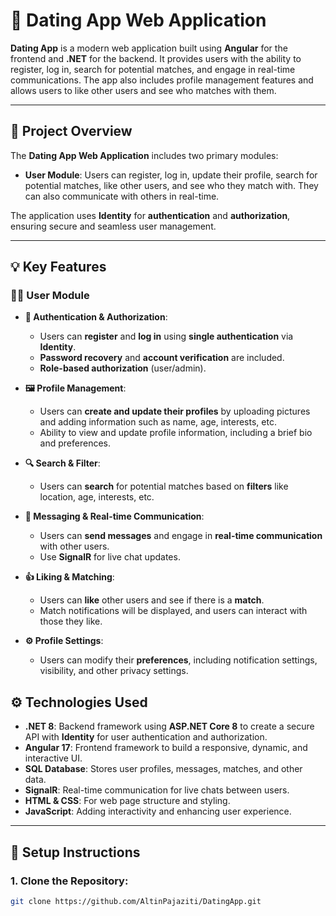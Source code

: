 # 💬 **Dating App Web Application**

**Dating App** is a modern web application built using **Angular** for the frontend and **.NET** for the backend. It provides users with the ability to register, log in, search for potential matches, and engage in real-time communications. The app also includes profile management features and allows users to like other users and see who matches with them.

---

## 📝 **Project Overview**

The **Dating App Web Application** includes two primary modules:

- **User Module**: Users can register, log in, update their profile, search for potential matches, like other users, and see who they match with. They can also communicate with others in real-time.
  

The application uses **Identity** for **authentication** and **authorization**, ensuring secure and seamless user management.

---

## 💡 **Key Features**

### **👨‍💻 User Module**
- **🔑 Authentication & Authorization**:
  - Users can **register** and **log in** using **single authentication** via **Identity**.
  - **Password recovery** and **account verification** are included.
  - **Role-based authorization** (user/admin).
  
- **🖼 Profile Management**:
  - Users can **create and update their profiles** by uploading pictures and adding information such as name, age, interests, etc.
  - Ability to view and update profile information, including a brief bio and preferences.
  
- **🔍 Search & Filter**:
  - Users can **search** for potential matches based on **filters** like location, age, interests, etc.
  
- **💬 Messaging & Real-time Communication**:
  - Users can **send messages** and engage in **real-time communication** with other users.
  - Use **SignalR** for live chat updates.
  
- **👍 Liking & Matching**:
  - Users can **like** other users and see if there is a **match**.
  - Match notifications will be displayed, and users can interact with those they like.
  
- **⚙️ Profile Settings**:
  - Users can modify their **preferences**, including notification settings, visibility, and other privacy settings.



## ⚙️ **Technologies Used**

- **.NET 8**: Backend framework using **ASP.NET Core 8** to create a secure API with **Identity** for user authentication and authorization.
- **Angular 17**: Frontend framework to build a responsive, dynamic, and interactive UI.
- **SQL Database**: Stores user profiles, messages, matches, and other data.
- **SignalR**: Real-time communication for live chats between users.
- **HTML & CSS**: For web page structure and styling.
- **JavaScript**: Adding interactivity and enhancing user experience.

---

## 🚀 **Setup Instructions**

### 1. **Clone the Repository**:
```bash
git clone https://github.com/AltinPajaziti/DatingApp.git
